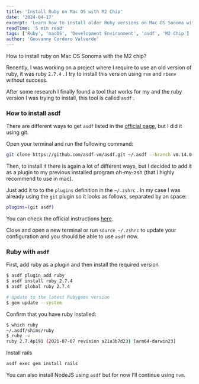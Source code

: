 ```yaml
---
title: 'Install Ruby on Mac OS with M2 Chip'
date: '2024-04-17'
excerpt: 'Learn how to install older Ruby versions on Mac OS Sonoma with M2 chip using asdf version manager. A practical guide for developers working with legacy Ruby projects.'
readTime: '5 min read'
tags: ['Ruby', 'macOS', 'Development Environment', 'asdf', 'M2 Chip']
author: 'Geovanny Cordero Valverde'
---
```


How to install ruby on Mac OS Sonoma with the M2 chip?

Recently, I was working on a project where I require to use an old version of ruby, it was ruby `2.7.4` . I try to
install this version using `rvm` and `rbenv` without success.

After some research I finally found a tool that works for my and the ruby version I was trying to install, this tool is
called `asdf` .

### How to install asdf

There are different ways to get `asdf` listed in the [official page](https://asdf-vm.com/guide/getting-started.html),
but I did it using git.

Open your terminal and run the following command:

```bash
git clone https://github.com/asdf-vm/asdf.git ~/.asdf --branch v0.14.0
```

Then, to install it there is again a lot of different ways, but I decided to add it as a plugin to my previous installed
program oh-my-zsh (that I highly recommend to use in mac).

Just add it to to the `plugins` definition in the `~/.zshrc` . In my case I was already using the `git` plugin so it
looks as follows, separated by an space:

```bash
plugins=(git asdf)
```

You can check the official instructions [here](https://github.com/ohmyzsh/ohmyzsh/tree/master/plugins/asdf).

Close and open a new terminal or run `source ~/.zshrc` to update your configuration and you should be able to use `asdf`
now.

### Ruby with `asdf`

First, add ruby as a plugin and then install the required version

```bash
$ asdf plugin add ruby
$ asdf install ruby 2.7.4
$ asdf global ruby 2.7.4

# Update to the latest Rubygems version
$ gem update --system
```

Confirm that you have ruby installed:

```bash
$ which ruby
~/.asdf/shims/ruby
$ ruby -v
ruby 2.7.4p191 (2021-07-07 revision a21a3b7d23) [arm64-darwin23]
```

Install rails

```bash
asdf exec gem install rails
```

You can also install NodeJS using `asdf` but for now I’ll continue using `nvm`.
